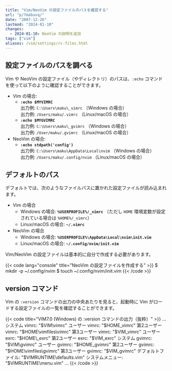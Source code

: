 ```yaml
---
title: "Vim/NeoVim の設定ファイルのパスを確認する"
url: "p/7mabuvq/"
date: "2007-12-26"
lastmod: "2024-01-10"
changes:
  - 2024-01-10: NeoVim の説明を追加
tags: ["vim"]
aliases: /vim/settings/rc-files.html
---
```


設定ファイルのパスを調べる
----

Vim や NeoVim の設定ファイル（やディレクトリ）のパスは、`:echo` コマンドを使って以下のように確認することができます。

- Vim の場合:
  - __`:echo $MYVIMRC`__<br>
    出力例: `C:\Users\maku\_vimrc` （Windows の場合）<br>
    出力例: `/Users/maku/.vimrc` （Linux/macOS の場合）
  - __`:echo $MYGVIMRC`__<br>
    出力例: `C:\Users\maku\_gvimrc` （Windows の場合）<br>
    出力例: `/User/maku/.gvimrc` （Linux/macOS の場合）
- NeoVim の場合:
  - __`:echo stdpath('config')`__<br>
    出力例: `C:\Users\maku\AppData\Local\nvim` （Windows の場合）<br>
    出力例: `/Users/maku/.config/nvim` （Linux/macOS の場合）


デフォルトのパス
----

デフォルトでは、次のようなファイルパスに置かれた設定ファイルが読み込まれます。

- Vim の場合
  - Windows の場合: __`%USERPROFILE%/_vimrc`__ （ただし `HOME` 環境変数が設定されている場合は `%HOME%/_vimrc`）
  - Linux/macOS の場合: __`~/.vimrc`__
- NeoVim の場合
  - Windows の場合: __`%USERPROFILE%\AppData\Local\nvim\init.vim`__
  - Linux/macOS の場合: __`~/.config/nvim/init.vim`__

Vim/NeoVim の設定ファイルは基本的に自分で作成する必要があります。

{{< code lang="console" title="NeoVim の設定ファイルを作成する" >}}
$ mkdir -p ~/.config/nvim
$ touch ~/.config/nvim/init.vim
{{< /code >}}


version コマンド
----

Vim の `:version` コマンドの出力の中央あたりを見ると、起動時に Vim がロードする設定ファイルの一覧を確認することができます。

{{< code title="VIM7.0 (Windows) の :version コマンドの出力（抜粋）" >}}
...
      システム vimrc: "$VIM\vimrc"
      ユーザー vimrc: "$HOME\_vimrc"
   第2ユーザー vimrc: "$HOME\vimfiles\vimrc"
   第3ユーザー vimrc: "$VIM\_vimrc"
       ユーザー exrc: "$HOME\_exrc"
    第2ユーザー exrc: "$VIM\_exrc"
     システム gvimrc: "$VIM\gvimrc"
     ユーザー gvimrc: "$HOME\_gvimrc"
  第2ユーザー gvimrc: "$HOME\vimfiles\gvimrc"
  第3ユーザー gvimrc: "$VIM\_gvimrc"
  デフォルトファイル: "$VIMRUNTIME\defaults.vim"
    システムメニュー: "$VIMRUNTIME\menu.vim"
...
{{< /code >}}

